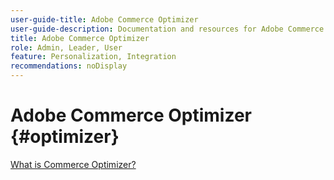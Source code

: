 ```yaml
---
user-guide-title: Adobe Commerce Optimizer
user-guide-description: Documentation and resources for Adobe Commerce Optimizer.
title: Adobe Commerce Optimizer
role: Admin, Leader, User
feature: Personalization, Integration
recommendations: noDisplay
---
```

# Adobe Commerce Optimizer {#optimizer}

[What is Commerce Optimizer?](overview.md)
